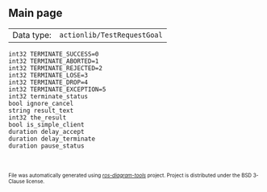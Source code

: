 <!--
File was automatically generated using 'ros-diagram-tools' project.
Project is distributed under the BSD 3-Clause license.
-->

## Main page

|     |     |
| --- | --- |
| Data type: | `actionlib/TestRequestGoal` |

```
int32 TERMINATE_SUCCESS=0
int32 TERMINATE_ABORTED=1
int32 TERMINATE_REJECTED=2
int32 TERMINATE_LOSE=3
int32 TERMINATE_DROP=4
int32 TERMINATE_EXCEPTION=5
int32 terminate_status
bool ignore_cancel
string result_text
int32 the_result
bool is_simple_client
duration delay_accept
duration delay_terminate
duration pause_status


```


</br>
<font size="1">
File was automatically generated using <a href="https://github.com/anetczuk/ros-diagram-tools"><i>ros-diagram-tools</i></a> project.
Project is distributed under the BSD 3-Clause license.
</font>

